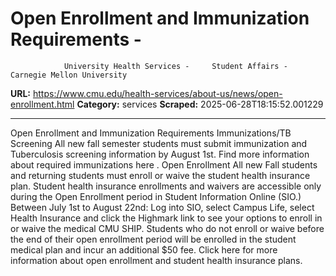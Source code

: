 # Open Enrollment and Immunization Requirements - 
                University Health Services -     Student Affairs - Carnegie Mellon University

**URL:** https://www.cmu.edu/health-services/about-us/news/open-enrollment.html
**Category:** services
**Scraped:** 2025-06-28T18:15:52.001229


---

Open Enrollment and Immunization Requirements
Immunizations/TB Screening
All new fall semester students must submit immunization and Tuberculosis screening information by August 1st. Find more information about required immunizations
here
.
Open Enrollment
All new Fall students and returning students must enroll or waive the student health insurance plan.
Student health insurance enrollments and waivers are accessible only during the Open Enrollment period in Student Information Online (SIO.)
Between July 1st to August 22nd: Log into SIO, select Campus Life, select Health Insurance and click the Highmark link to see your options to enroll in or waive the medical CMU SHIP.
Students who do not enroll or waive before the end of their open enrollment period will be enrolled in the student medical plan and incur an additional $50 fee.
Click here for more information about open enrollment and student health insurance plans.